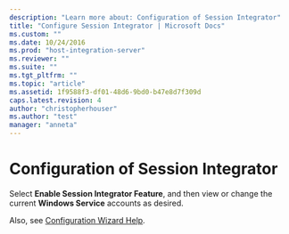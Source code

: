 ```yaml
---
description: "Learn more about: Configuration of Session Integrator"
title: "Configure Session Integrator | Microsoft Docs"
ms.custom: ""
ms.date: 10/24/2016
ms.prod: "host-integration-server"
ms.reviewer: ""
ms.suite: ""
ms.tgt_pltfrm: ""
ms.topic: "article"
ms.assetid: 1f9588f3-df01-48d6-9bd0-b47e8d7f309d
caps.latest.revision: 4
author: "christopherhouser"
ms.author: "test"
manager: "anneta"
---
```

# Configuration of Session Integrator
Select **Enable Session Integrator Feature**, and then view or change the current **Windows Service** accounts as desired.  
  
Also, see [Configuration Wizard Help](../install-and-config-guides/configuration-wizard-help2.md).
